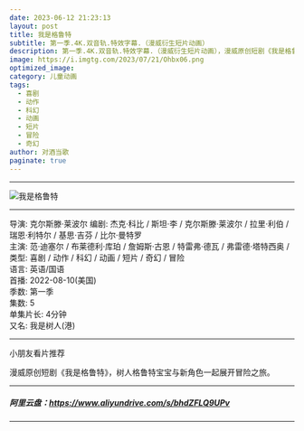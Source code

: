 ```yaml
---
date: 2023-06-12 21:23:13
layout: post
title: 我是格鲁特
subtitle: 第一季.4K.双音轨.特效字幕.（漫威衍生短片动画）
description: 第一季.4K.双音轨.特效字幕.（漫威衍生短片动画），漫威原创短剧《我是格鲁特》，树人格鲁特宝宝与新角色一起展开冒险之旅...
image: https://i.imgtg.com/2023/07/21/Ohbx06.png
optimized_image: 
category: 儿童动画
tags:
  - 喜剧
  - 动作
  - 科幻
  - 动画
  - 短片
  - 冒险
  - 奇幻
author: 对酒当歌
paginate: true
---
```

---
![我是格鲁特](https://i.imgtg.com/2023/07/21/OhbFMP.png)

---

导演: 克尔斯滕·莱波尔
编剧: 杰克·科比 / 斯坦·李 / 克尔斯滕·莱波尔 / 拉里·利伯 / 瑞恩·利特尔 / 基思·吉芬 / 比尔·曼特罗  
主演: 范·迪塞尔 / 布莱德利·库珀 / 詹姆斯·古恩 / 特雷弗·德瓦 / 弗雷德·塔特西奥 /  
类型: 喜剧 / 动作 / 科幻 / 动画 / 短片 / 奇幻 / 冒险  
语言: 英语/国语  
首播: 2022-08-10(美国)  
季数: 第一季  
集数: 5  
单集片长: 4分钟  
又名: 我是树人(港)  

---

小朋友看片推荐

漫威原创短剧《我是格鲁特》，树人格鲁特宝宝与新角色一起展开冒险之旅。

---

##### 阿里云盘：<https://www.aliyundrive.com/s/bhdZFLQ9UPv>

---
